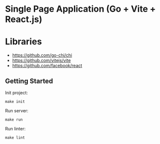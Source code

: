 # Single Page Application (Go + Vite + React.js)

# Libraries
- https://github.com/go-chi/chi
- https://github.com/vitejs/vite
- https://github.com/facebook/react

## Getting Started

Init project:

```shell
make init
```

Run server:

```shell
make run
```

Run linter:

```shell
make lint
```

